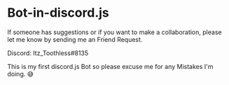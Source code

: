 # Bot-in-discord.js

If someone has suggestions or if you want to make a collaboration, please let me know by sending me an Friend Request.

Discord: Itz_Toothless#8135

This is my first discord.js Bot so please excuse me for any Mistakes I'm doing. 😅
